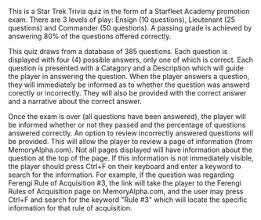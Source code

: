 This is a Star Trek Trivia quiz in the form of a Starfleet Academy promotion exam. There are 3 levels of play: Ensign (10 questions),
Lieutenant (25 questions) and Commander (50 questions). A passing grade is achieved by answering 80% of the questions offered
correctly. 

This quiz draws from a database of 385 questions. Each question is displayed with four (4) possible answers, only one of which
is correct. Each question is presented with a Catagory and a Description which will guide the player in answering the question.
When the player answers a question, they will immediately be informed as to whether the question was answerd corectly or incorrectly.
They will also be provided with the correct answer and a narrative about the correct answer.

Once the exam is over (all questions have been answered), the player will be informed whether or not they passed and the percentage
of questions answered correctly. An option to review incorrectly answered questions will be provided. This will allow the player
to review a page of information (from MemoryAlpha.com). Not all pages displayed will have information about the question at the
top of the page. If this information is not immediately visible, the player should press Ctrl+F on their keyboard and enter a
keyword to search for the information. For example, if the question was regarding Ferengi Rule of Acquisition #3, the link will
take the player to the Ferengi Rules of Acquisition page on MemoryAlpha.com, and the user may press Ctrl+F and search for the
keyword "Rule #3" which will locate the specific information for that rule of acquisition.
